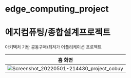 # edge_computing_project
# 에지컴퓨팅/종합설계프로젝트
아키택처 기반 공동구매/최저가 어플리케이션 프로젝트



홈 화면 | 
--- | 
![Screenshot_20220501-214430_project_cobuy](https://user-images.githubusercontent.com/59782980/166170691-b275d76f-6655-4280-871f-34ab1d8d3c30.jpg) | 
